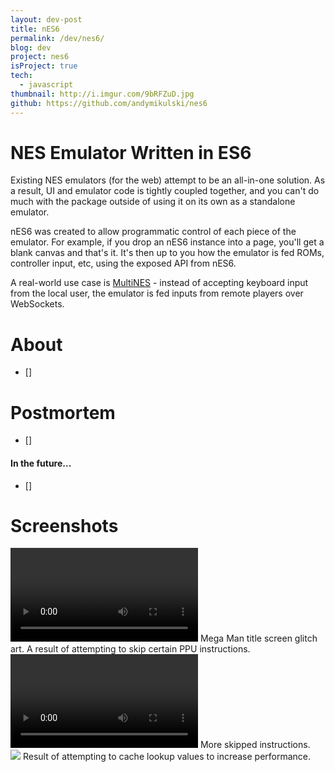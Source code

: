 ```yaml
---
layout: dev-post
title: nES6
permalink: /dev/nes6/
blog: dev
project: nes6
isProject: true
tech:
  - javascript
thumbnail: http://i.imgur.com/9bRFZuD.jpg
github: https://github.com/andymikulski/nes6
---
```


# NES Emulator Written in ES6

Existing NES emulators (for the web) attempt to be an all-in-one solution. As a result, UI and emulator code is tightly coupled together, and you can't do much with the package outside of using it on its own as a standalone emulator.

nES6 was created to allow programmatic control of each piece of the emulator. For example, if you drop an nES6 instance into a page, you'll get a blank canvas and that's it. It's then up to you how the emulator is fed ROMs, controller input, etc, using the exposed API from nES6.

A real-world use case is [MultiNES](/MultiNES) - instead of accepting keyboard input from the local user, the emulator is fed inputs from remote players over WebSockets.


# About

- []

# Postmortem

- []

#### In the future...

- []


# Screenshots

<div class="screenshots">
	<div>
		<video src="https://i.imgur.com/sITDVfI.mp4" loop controls></video>
		<label>Mega Man title screen glitch art. A result of attempting to skip certain PPU instructions.</label>
	</div>
	<div>
		<video src="https://i.imgur.com/63VVbmz.mp4" loop controls></video>
		<label>More skipped instructions.</label>
	</div>
	<div>
		<img src="http://i.imgur.com/2CEXB1E.jpg" />
		<label>Result of attempting to cache lookup values to increase performance.</label>
	</div>
</div>
